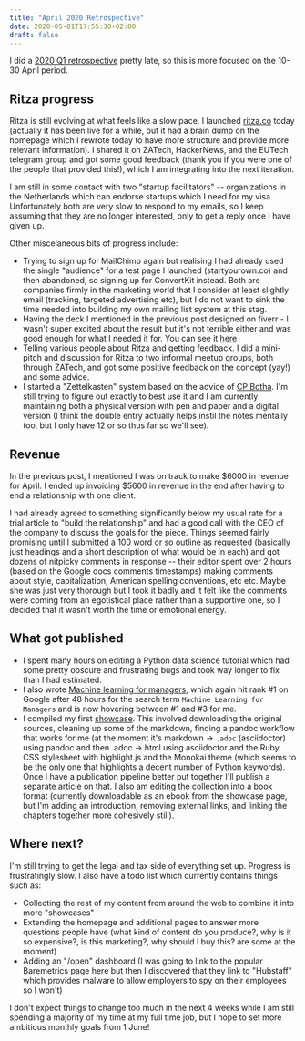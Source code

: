 ```yaml
---
title: "April 2020 Retrospective"
date: 2020-05-01T17:55:30+02:00
draft: false
---
```


I did a [2020 Q1 retrospective](https://sixhobbits.github.io/hugoblog/posts/2020-q1-retrospective/) pretty late, so this is more focused on the 10-30 April period.

## Ritza progress

Ritza is still evolving at what feels like a slow pace. I launched [ritza.co](ritza.co) today (actually it has been live for a while, but it had a brain dump on the homepage which I rewrote today to have more structure and provide more relevant information). I shared it on ZATech, HackerNews, and the EUTech telegram group and got some good feedback (thank you if you were one of the people that provided this!), which I am integrating into the next iteration.

I am still in some contact with two "startup facilitators" -- organizations in the Netherlands which can endorse startups which I need for my visa. Unfortunately both are very slow to respond to my emails, so I keep assuming that they are no longer interested, only to get a reply once I have given up.

Other miscelaneous bits of progress include:

* Trying to sign up for MailChimp again but realising I had already used the single "audience" for a test page I launched (startyourown.co) and then abandoned, so signing up for ConvertKit instead. Both are companies firmly in the marketing world that I consider at least slightly email (tracking, targeted advertising etc), but I do not want to sink the time needed into building my own mailing list system at this stag.
* Having the deck I mentioned in the previous post designed on fiverr - I wasn't super excited about the result but it's not terrible either and was good enough for what I needed it for. You can see it [here](https://docs.google.com/presentation/d/1uFljO1odpS9oyaTHY0uA4wO63WX_r_H6buEulXJzYPY/)
* Telling various people about Ritza and getting feedback. I did a mini-pitch and discussion for Ritza to two informal meetup groups, both through ZATech, and got some positive feedback on the concept (yay!) and some advice.
* I started a "Zettelkasten" system based on the advice of [CP Botha](https://cpbotha.net/). I'm still trying to figure out exactly to best use it and I am currently maintaining both a physical version with pen and paper and a digital version (I think the double entry actually helps instil the notes mentally too, but I only have 12 or so thus far so we'll see).

## Revenue

In the previous post, I mentioned I was on track to make $6000 in revenue for April. I ended up invoicing $5600 in revenue in the end after having to end a relationship with one client.

I had already agreed to something significantly below my usual rate for a trial article to "build the relationship" and had a good call with the CEO of the company to discuss the goals for the piece. Things seemed fairly promising until I submitted a 100 word or so outline as requested (basically just headings and a short description of what would be in each) and got dozens of nitpicky comments in response -- their editor spent over 2 hours (based on the Google docs comments timestamps) making comments about style, capitalization, American spelling conventions, etc etc. Maybe she was just very thorough but I took it badly and it felt like the comments were coming from an egotistical place rather than a supportive one, so I decided that it wasn't worth the time or emotional energy.

## What got published

* I spent many hours on editing a Python data science tutorial which had some pretty obscure and frustrating bugs and took way longer to fix than I had estimated.
* I also wrote [Machine learning for managers](https://datarevenue.com/en-blog/machine-learning-for-managers), which again hit rank #1 on Google after 48 hours for the search term `Machine Learning for Managers` and is now hovering between #1 and #3 for me.
* I compiled my first [showcase](https://ritza.co/showcase/repl.it). This involved downloading the original sources, cleaning up some of the markdown, finding a pandoc workflow that works for me (at the moment it's markdown -> `.adoc` (asciidoctor) using pandoc and then .adoc -> html using asciidoctor and the Ruby CSS stylesheet with highlight.js and the Monokai theme (which seems to be the only one that highlights a decent number of Python keywords). Once I have a publication pipeline better put together I'll publish a separate article on that. I also am editing the collection into a book format (currently downloadable as an ebook from the showcase page, but I'm adding an introduction, removing external links, and linking the chapters together more cohesively still).

## Where next?

I'm still trying to get the legal and tax side of everything set up. Progress is frustratingly slow. I also have a todo list which currently contains things such as:

* Collecting the rest of my content from around the web to combine it into more "showcases"
* Extending the homepage and additional pages to answer more questions people have (what kind of content do you produce?, why is it so expensive?, is this marketing?, why should I buy this? are some at the moment)
* Adding an "/open" dashboard (I was going to link to the popular Baremetrics page here but then I discovered that they link to "Hubstaff" which provides malware to allow employers to spy on their employees so I won't)

I don't expect things to change too much in the next 4 weeks while I am still spending a majority of my time at my full time job, but I hope to set more ambitious monthly goals from 1 June!
